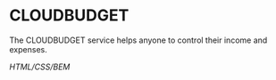 # CLOUDBUDGET

The CLOUDBUDGET service helps anyone to control their income and expenses.

_HTML/CSS/BEM_
